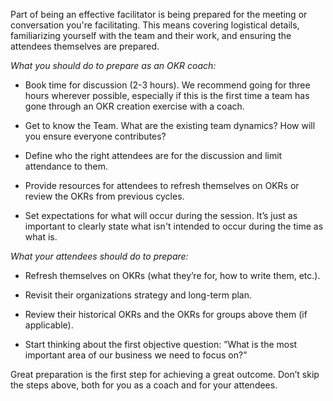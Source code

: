 Part of being an effective facilitator is being prepared for the meeting or conversation you're facilitating.  This means covering logistical details, familiarizing yourself with the team and their work, and ensuring the attendees themselves are prepared.   

*What you should do to prepare as an OKR coach:* 

- Book time for discussion (2-3 hours).  We recommend going for three hours wherever possible, especially if this is the first time a team has gone through an OKR creation exercise with a coach.   

- Get to know the Team.  What are the existing team dynamics?  How will you ensure everyone contributes? 

- Define who the right attendees are for the discussion and limit attendance to them.   

- Provide resources for attendees to refresh themselves on OKRs or review the OKRs from previous cycles.

- Set expectations for what will occur during the session.  It’s just as important to clearly state what isn't intended to occur during the time as what is. 

*What your attendees should do to prepare:* 

- Refresh themselves on OKRs (what they’re for, how to write them, etc.). 

- Revisit their organizations strategy and long-term plan. 

- Review their historical OKRs and the OKRs for groups above them (if applicable).

- Start thinking about the first objective question:  ”What is the most important area of our business we need to focus on?” 

Great preparation is the first step for achieving a great outcome.  Don’t skip the steps above, both for you as a coach and for your attendees.  